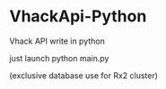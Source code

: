 # VhackApi-Python
Vhack API write in python

just launch python main.py
  
(exclusive database use for Rx2 cluster)
